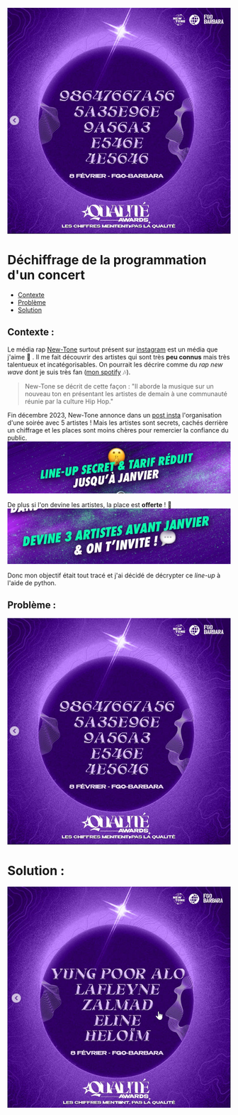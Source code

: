 ![Ciphered lineup ](images/ciphered_lineup.png)


# Déchiffrage de la programmation d'un concert 

- [Contexte](#Contexte)
- [Problème](#Problème)
- [Solution](#Solution)

## Contexte :
Le média rap [New-Tone](https://www.new-tone.fr) surtout présent sur [instagram](https://www.instagram.com/newtone.scope/)  est un média que j'aime :purple_heart: . Il me fait découvrir des artistes qui sont très **peu connus** mais très talentueux et incatégorisables. On pourrait les décrire comme du *rap new wave* dont je suis très fan ([mon spotify](https://open.spotify.com/user/kilaposhi?si=9c4a7807956346c1) :notes:).
  
>New-Tone se décrit de cette façon : "Il aborde la musique sur un nouveau ton en présentant les artistes de demain à une communauté réunie par la culture Hip Hop."
  
Fin décembre 2023, New-Tone annonce dans un [post insta](https://www.instagram.com/p/Cl6anVzt1lw/?utm_source=ig_web_copy_link) l'organisation d'une soirée avec 5 artistes ! Mais les artistes sont secrets, cachés derrière un chiffrage et les places sont moins chères pour remercier la confiance du public.  
![Line up secret et tarif réduit](images/secret_lineup.png)

De plus si l'on devine les artistes, la place est **offerte** !  :star2: 
![Devine 3 artistes et on t'invite !](images/Free_entry.png)

Donc mon objectif était tout tracé et j'ai décidé de décrypter ce *line-up* à l'aide de python.


## Problème :



 
![ciphered line-up | 400](images/ciphered_lineup.png)


# Solution :

![Solution, décryptée](images/unciphered_lineup.png)